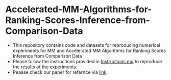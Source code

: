 # Accelerated-MM-Algorithms-for-Ranking-Scores-Inference-from-Comparison-Data

* This repository contains code and datasets for reproducing numerical experiments for MM and Accelerated MM Algorithms for Ranking Scores Inference from Comparison Data
* Please follow the instructions provided in [Instructions.md](https://github.com/GDMMBT/Accelerated-MM-Algorithms-for-Ranking-Scores-Inference-from-Comparison-Data/blob/master/Instruction.md) to reproduce the results of the experiments.
* Peaase check our paper for refernce via [link](https://arxiv.org/abs/1901.00150).

